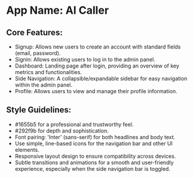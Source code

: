 # **App Name**: AI Caller

## Core Features:

- Signup: Allows new users to create an account with standard fields (email, password).
- Signin: Allows existing users to log in to the admin panel.
- Dashboard: Landing page after login, providing an overview of key metrics and functionalities.
- Side Navigation: A collapsible/expandable sidebar for easy navigation within the admin panel.
- Profile: Allows users to view and manage their profile information.

## Style Guidelines:

- #1655b5 for a professional and trustworthy feel.
- #292f9b for depth and sophistication.
- Font pairing: 'Inter' (sans-serif) for both headlines and body text.
- Use simple, line-based icons for the navigation bar and other UI elements.
- Responsive layout design to ensure compatibility across devices.
- Subtle transitions and animations for a smooth and user-friendly experience, especially when the side navigation bar is toggled.